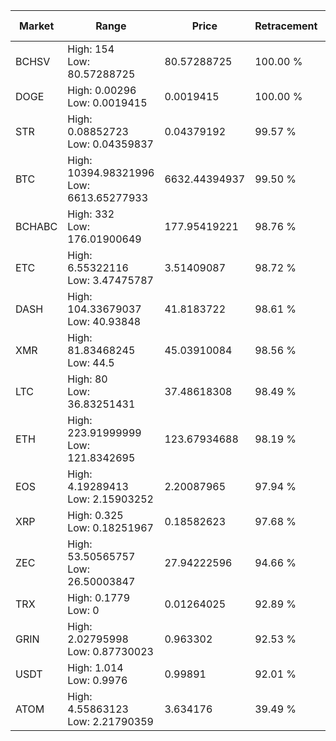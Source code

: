 | Market | Range | Price| Retracement | Doubles to 50% |
| --- | --- | --- | --- | --- |
| BCHSV | High: 154<br />Low: 80.57288725 | 80.57288725 | 100.00 % | 1.46 |
| DOGE | High: 0.00296<br />Low: 0.0019415 | 0.0019415 | 100.00 % | 1.26 |
| STR | High: 0.08852723<br />Low: 0.04359837 | 0.04379192 | 99.57 % | 1.51 |
| BTC | High: 10394.98321996<br />Low: 6613.65277933 | 6632.44394937 | 99.50 % | 1.28 |
| BCHABC | High: 332<br />Low: 176.01900649 | 177.95419221 | 98.76 % | 1.43 |
| ETC | High: 6.55322116<br />Low: 3.47475787 | 3.51409087 | 98.72 % | 1.43 |
| DASH | High: 104.33679037<br />Low: 40.93848 | 41.8183722 | 98.61 % | 1.74 |
| XMR | High: 81.83468245<br />Low: 44.5 | 45.03910084 | 98.56 % | 1.40 |
| LTC | High: 80<br />Low: 36.83251431 | 37.48618308 | 98.49 % | 1.56 |
| ETH | High: 223.91999999<br />Low: 121.8342695 | 123.67934688 | 98.19 % | 1.40 |
| EOS | High: 4.19289413<br />Low: 2.15903252 | 2.20087965 | 97.94 % | 1.44 |
| XRP | High: 0.325<br />Low: 0.18251967 | 0.18582623 | 97.68 % | 1.37 |
| ZEC | High: 53.50565757<br />Low: 26.50003847 | 27.94222596 | 94.66 % | 1.43 |
| TRX | High: 0.1779<br />Low: 0 | 0.01264025 | 92.89 % | 7.04 |
| GRIN | High: 2.02795998<br />Low: 0.87730023 | 0.963302 | 92.53 % | 1.51 |
| USDT | High: 1.014<br />Low: 0.9976 | 0.99891 | 92.01 % | 1.01 |
| ATOM | High: 4.55863123<br />Low: 2.21790359 | 3.634176 | 39.49 % | 0.00 |
